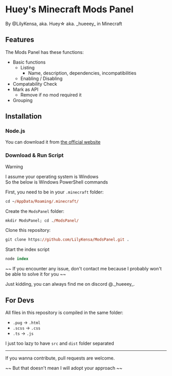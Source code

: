 # Huey's Minecraft Mods Panel

By @LilyKensa,
  aka. Huey☆ 
  aka. \_hueeey\_ in Minecraft

## Features

The Mods Panel has these functions:

- Basic functions 
  - Listing
    - Name, description, dependencies, incompatibilities
  - Enabling / Disabling
- Compatability Check
- Mark as API
  - Remove if no mod required it
- Grouping

## Installation

### Node.js

You can download it from [the official website](https://nodejs.org/en)

### Download & Run Script

> [!WARNING]  
> I assume your operating system is Windows  
> So the below is Windows PowerShell commands

First, you need to be in your `.minecraft` folder:

```ps
cd ~/AppData/Roaming/.minecraft/
```

Create the `ModsPanel` folder:

```ps
mkdir ModsPanel; cd ./ModsPanel/ 
```

Clone this repository:

```ps
git clone https://github.com/LilyKensa/ModsPanel.git .
```

Start the index script

```ps
node index
```

~~ If you encounter any issue, don't contact me because I probably won't be able to solve it for you ~~

Just kidding, you can always find me on discord @.\_hueeey\_.

## For Devs

All files in this repository is compiled in the same folder:

- `.pug` → `.html`
- `.scss` → `.css`
- `.ts` → `.js`

I just too lazy to have `src` and `dist` folder separated

---

If you wanna contribute, pull requests are welcome.

~~ But that doesn't mean I will adopt your approach ~~